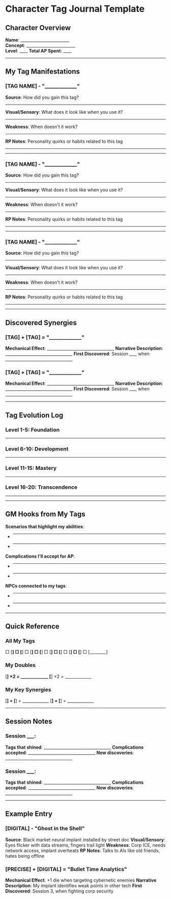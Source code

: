 # Character Tag Journal Template

## Character Overview
**Name**: ________________________  
**Concept**: ________________________  
**Level**: ____ **Total AP Spent**: ____

---

## My Tag Manifestations

### [TAG NAME] - "_____________"
**Source**: How did you gain this tag?
_________________________________

**Visual/Sensory**: What does it look like when you use it?
_________________________________

**Weakness**: When doesn't it work?
_________________________________

**RP Notes**: Personality quirks or habits related to this tag
_________________________________

---

### [TAG NAME] - "_____________"
**Source**: How did you gain this tag?
_________________________________

**Visual/Sensory**: What does it look like when you use it?
_________________________________

**Weakness**: When doesn't it work?
_________________________________

**RP Notes**: Personality quirks or habits related to this tag
_________________________________

---

### [TAG NAME] - "_____________"
**Source**: How did you gain this tag?
_________________________________

**Visual/Sensory**: What does it look like when you use it?
_________________________________

**Weakness**: When doesn't it work?
_________________________________

**RP Notes**: Personality quirks or habits related to this tag
_________________________________

---

## Discovered Synergies

### [TAG] + [TAG] = "_____________"
**Mechanical Effect**: _________________________________
**Narrative Description**: _________________________________
**First Discovered**: Session ___, when _________________________________

### [TAG] + [TAG] = "_____________"
**Mechanical Effect**: _________________________________
**Narrative Description**: _________________________________
**First Discovered**: Session ___, when _________________________________

---

## Tag Evolution Log

### Level 1-5: Foundation
_________________________________

### Level 6-10: Development
_________________________________

### Level 11-15: Mastery
_________________________________

### Level 16-20: Transcendence
_________________________________

---

## GM Hooks from My Tags

**Scenarios that highlight my abilities**:
- _________________________________
- _________________________________

**Complications I'll accept for AP**:
- _________________________________
- _________________________________

**NPCs connected to my tags**:
- _________________________________
- _________________________________

---

## Quick Reference

### All My Tags
□ [________] □ [________] □ [________]
□ [________] □ [________] □ [________]
□ [________] □ [________] □ [________]

### My Doubles
[________] ×2 = _____________
[________] ×2 = _____________

### My Key Synergies
[____] + [____] = _____________
[____] + [____] = _____________

---

## Session Notes

### Session ___: 
**Tags that shined**: _________________________________
**Complications accepted**: _________________________________
**New discoveries**: _________________________________

### Session ___:
**Tags that shined**: _________________________________
**Complications accepted**: _________________________________
**New discoveries**: _________________________________

---

## Example Entry

### [DIGITAL] - "Ghost in the Shell"
**Source**: Black market neural implant installed by street doc
**Visual/Sensory**: Eyes flicker with data streams, fingers trail light
**Weakness**: Corp ICE, needs network access, implant overheats
**RP Notes**: Talks to AIs like old friends, hates being offline

### [PRECISE] + [DIGITAL] = "Bullet Time Analytics"
**Mechanical Effect**: +1 die when targeting cybernetic enemies
**Narrative Description**: My implant identifies weak points in other tech
**First Discovered**: Session 3, when fighting corp security